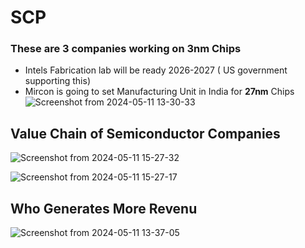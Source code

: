 # SCP 

### These are 3 companies working on 3nm Chips
- Intels Fabrication lab will be ready 2026-2027 ( US government supporting this)
- Mircon is going to set Manufacturing Unit in India for **27nm** Chips
![Screenshot from 2024-05-11 13-30-33](https://github.com/PranabNandy/SCP/assets/34576104/7f24e09b-411b-4ec9-b181-4d94217a5f9e)

## Value Chain of Semiconductor Companies
![Screenshot from 2024-05-11 15-27-32](https://github.com/PranabNandy/SCP/assets/34576104/8d7db334-3a90-4e84-be07-3b9559e47453)

![Screenshot from 2024-05-11 15-27-17](https://github.com/PranabNandy/SCP/assets/34576104/b6a03240-9418-4f2a-b0ae-203512240cdf)

## Who Generates More Revenu
![Screenshot from 2024-05-11 13-37-05](https://github.com/PranabNandy/SCP/assets/34576104/5620b52d-fad5-4f57-9e77-e195d133d493)
